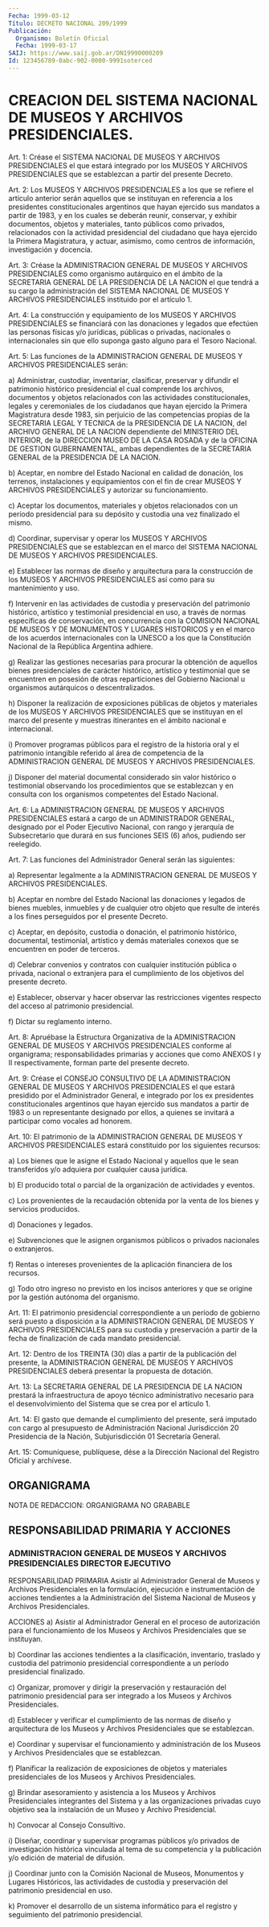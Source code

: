 ```yaml
---
Fecha: 1999-03-12
Título: DECRETO NACIONAL 209/1999
Publicación:
  Organismo: Boletín Oficial
  Fecha: 1999-03-17
SAIJ: https://www.saij.gob.ar/DN19990000209
Id: 123456789-0abc-902-0000-9991soterced
---
```

# CREACION DEL SISTEMA NACIONAL DE MUSEOS Y ARCHIVOS PRESIDENCIALES.

<a id="1"></a>
Art. 1: Créase el SISTEMA NACIONAL DE MUSEOS Y ARCHIVOS PRESIDENCIALES el que estará integrado por los MUSEOS Y ARCHIVOS PRESIDENCIALES que se establezcan a partir del presente Decreto.

<a id="2"></a>
Art. 2: Los MUSEOS Y ARCHIVOS PRESIDENCIALES a los que se refiere el artículo anterior serán aquellos que se instituyan en referencia a los presidentes constitucionales argentinos que hayan ejercido sus mandatos a partir de 1983, y en los cuales se deberán reunir, conservar, y exhibir documentos, objetos y materiales, tanto públicos como privados, relacionados con la actividad presidencial del ciudadano que haya ejercido la Primera Magistratura, y actuar, asimismo, como centros de información, investigación y docencia.

<a id="3"></a>
Art. 3: Créase la ADMINISTRACION GENERAL DE MUSEOS Y ARCHIVOS PRESIDENCIALES como organismo autárquico en el ámbito de la SECRETARIA GENERAL DE LA PRESIDENCIA DE LA NACION el que tendrá a su cargo la administración del SISTEMA NACIONAL DE MUSEOS Y ARCHIVOS PRESIDENCIALES instituido por el artículo 1.

<a id="4"></a>
Art. 4: La construcción y equipamiento de los MUSEOS Y ARCHIVOS PRESIDENCIALES se financiará con las donaciones y legados que efectúen las personas físicas y/o jurídicas, públicas o privadas, nacionales o internacionales sin que ello suponga gasto alguno para el Tesoro Nacional.

<a id="5"></a>
Art. 5: Las funciones de la ADMINISTRACION GENERAL DE MUSEOS Y ARCHIVOS PRESIDENCIALES serán:

a) Administrar, custodiar, inventariar, clasificar, preservar y difundir el patrimonio histórico presidencial el cual comprende los archivos, documentos y objetos relacionados con las actividades constitucionales, legales y ceremoniales de los ciudadanos que hayan ejercido la Primera Magistratura desde 1983, sin perjuicio de las competencias propias de la SECRETARIA LEGAL Y TECNICA de la PRESIDENCIA DE LA NACION, del ARCHIVO GENERAL DE LA NACION dependiente del MINISTERIO DEL INTERIOR, de la DIRECCION MUSEO DE LA CASA ROSADA y de la OFICINA DE GESTION GUBERNAMENTAL, ambas dependientes de la SECRETARIA GENERAL de la PRESIDENCIA DE LA NACION.

b) Aceptar, en nombre del Estado Nacional en calidad de donación, los terrenos, instalaciones y equipamientos con el fin de crear MUSEOS Y ARCHIVOS PRESIDENCIALES y autorizar su funcionamiento.

c) Aceptar los documentos, materiales y objetos relacionados con un período presidencial para su depósito y custodia una vez finalizado el mismo.

d) Coordinar, supervisar y operar los MUSEOS Y ARCHIVOS PRESIDENCIALES que se establezcan en el marco del SISTEMA NACIONAL DE MUSEOS Y ARCHIVOS PRESIDENCIALES.

e) Establecer las normas de diseño y arquitectura para la construcción de los MUSEOS Y ARCHIVOS PRESIDENCIALES así como para su mantenimiento y uso.

f) Intervenir en las actividades de custodia y preservación del patrimonio histórico, artístico y testimonial presidencial en uso, a través de normas específicas de conservación, en concurrencia con la COMISION NACIONAL DE MUSEOS Y DE MONUMENTOS Y LUGARES HISTORICOS y en el marco de los acuerdos internacionales con la UNESCO a los que la Constitución Nacional de la República Argentina adhiere.

g) Realizar las gestiones necesarias para procurar la obtención de aquellos bienes presidenciales de carácter histórico, artístico y testimonial que se encuentren en posesión de otras reparticiones del Gobierno Nacional u organismos autárquicos o descentralizados.

h) Disponer la realización de exposiciones públicas de objetos y materiales de los MUSEOS Y ARCHIVOS PRESIDENCIALES que se instituyan en el marco del presente y muestras itinerantes en el ámbito nacional e internacional.

i) Promover programas públicos para el registro de la historia oral y el patrimonio intangible referido al área de competencia de la ADMINISTRACION GENERAL DE MUSEOS Y ARCHIVOS PRESIDENCIALES.

j) Disponer del material documental considerado sin valor histórico o testimonial observando los procedimientos que se establezcan y en consulta con los organismos competentes del Estado Nacional.

<a id="6"></a>
Art. 6: La ADMINISTRACION GENERAL DE MUSEOS Y ARCHIVOS PRESIDENCIALES estará a cargo de un ADMINISTRADOR GENERAL, designado por el Poder Ejecutivo Nacional, con rango y jerarquía de Subsecretario que durará en sus funciones SEIS (6) años, pudiendo ser reelegido.

<a id="7"></a>
Art. 7: Las funciones del Administrador General serán las siguientes:

a) Representar legalmente a la ADMINISTRACION GENERAL DE MUSEOS Y ARCHIVOS PRESIDENCIALES.

b) Aceptar en nombre del Estado Nacional las donaciones y legados de bienes muebles, inmuebles y de cualquier otro objeto que resulte de interés a los fines perseguidos por el presente Decreto.

c) Aceptar, en depósito, custodia o donación, el patrimonio histórico, documental, testimonial, artístico y demás materiales conexos que se encuentren en poder de terceros.

d) Celebrar convenios y contratos con cualquier institución pública o privada, nacional o extranjera para el cumplimiento de los objetivos del presente decreto.

e) Establecer, observar y hacer observar las restricciones vigentes respecto del acceso al patrimonio presidencial.

f) Dictar su reglamento interno.

<a id="8"></a>
Art. 8: Apruébase la Estructura Organizativa de la ADMINISTRACION GENERAL DE MUSEOS Y ARCHIVOS PRESIDENCIALES conforme al organigrama; responsabilidades primarias y acciones que como ANEXOS I y II respectivamente, forman parte del presente decreto.

<a id="9"></a>
Art. 9: Créase el CONSEJO CONSULTIVO DE LA ADMINISTRACION GENERAL DE MUSEOS Y ARCHIVOS PRESIDENCIALES el que estará presidido por el Administrador General, e integrado por los ex presidentes constitucionales argentinos que hayan ejercido sus mandatos a partir de 1983 o un representante designado por ellos, a quienes se invitará a participar como vocales ad honorem.

<a id="10"></a>
Art. 10: El patrimonio de la ADMINISTRACION GENERAL DE MUSEOS Y ARCHIVOS PRESIDENCIALES estará constituido por los siguientes recursos:

a) Los bienes que le asigne el Estado Nacional y aquellos que le sean transferidos y/o adquiera por cualquier causa jurídica.

b) El producido total o parcial de la organización de actividades y eventos.

c) Los provenientes de la recaudación obtenida por la venta de los bienes y servicios producidos.

d) Donaciones y legados.

e) Subvenciones que le asignen organismos públicos o privados nacionales o extranjeros.

f) Rentas o intereses provenientes de la aplicación financiera de los recursos.

g) Todo otro ingreso no previsto en los incisos anteriores y que se origine por la gestión autónoma del organismo.

<a id="11"></a>
Art. 11: El patrimonio presidencial correspondiente a un período de gobierno será puesto a disposición a la ADMINISTRACION GENERAL DE MUSEOS Y ARCHIVOS PRESIDENCIALES para su custodia y preservación a partir de la fecha de finalización de cada mandato presidencial.

<a id="12"></a>
Art. 12: Dentro de los TREINTA (30) días a partir de la publicación del presente, la ADMINISTRACION GENERAL DE MUSEOS Y ARCHIVOS PRESIDENCIALES deberá presentar la propuesta de dotación.

<a id="13"></a>
Art. 13: La SECRETARIA GENERAL DE LA PRESIDENCIA DE LA NACION prestará la infraestructura de apoyo técnico administrativo necesario para el desenvolvimiento del Sistema que se crea por el artículo 1.

<a id="14"></a>
Art. 14: El gasto que demande el cumplimiento del presente, será imputado con cargo al presupuesto de Administración Nacional Jurisdicción 20 Presidencia de la Nación, Subjurisdicción 01 Secretaría General.

<a id="15"></a>
Art. 15: Comuníquese, publíquese, dése a la Dirección Nacional del Registro Oficial y archívese.

## ORGANIGRAMA

<a id="1"></a>
NOTA DE REDACCION: ORGANIGRAMA NO GRABABLE

## RESPONSABILIDAD PRIMARIA Y ACCIONES

### ADMINISTRACION GENERAL DE MUSEOS Y ARCHIVOS PRESIDENCIALES DIRECTOR EJECUTIVO

<a id="1"></a>
RESPONSABILIDAD PRIMARIA Asistir al Administrador General de Museos y Archivos Presidenciales en la formulación, ejecución e instrumentación de acciones tendientes a la Administración del Sistema Nacional de Museos y Archivos Presidenciales.

ACCIONES a) Asistir al Administrador General en el proceso de autorización para el funcionamiento de los Museos y Archivos Presidenciales que se instituyan.

b) Coordinar las acciones tendientes a la clasificación, inventario, traslado y custodia del patrimonio presidencial correspondiente a un período presidencial finalizado.

c) Organizar, promover y dirigir la preservación y restauración del patrimonio presidencial para ser integrado a los Museos y Archivos Presidenciales.

d) Establecer y verificar el cumplimiento de las normas de diseño y arquitectura de los Museos y Archivos Presidenciales que se establezcan.

e) Coordinar y supervisar el funcionamiento y administración de los Museos y Archivos Presidenciales que se establezcan.

f) Planificar la realización de exposiciones de objetos y materiales presidenciales de los Museos y Archivos Presidenciales.

g) Brindar asesoramiento y asistencia a los Museos y Archivos Presidenciales integrantes del Sistema y a las organizaciones privadas cuyo objetivo sea la instalación de un Museo y Archivo Presidencial.

h) Convocar al Consejo Consultivo.

i) Diseñar, coordinar y supervisar programas públicos y/o privados de investigación histórica vinculada al tema de su competencia y la publicación y/o edición de material de difusión.

j) Coordinar junto con la Comisión Nacional de Museos, Monumentos y Lugares Históricos, las actividades de custodia y preservación del patrimonio presidencial en uso.

k) Promover el desarrollo de un sistema informático para el registro y seguimiento del patrimonio presidencial.